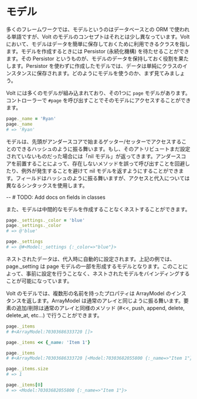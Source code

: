 # モデル

多くのフレームワークでは、モデルというのはデータベースとの ORM で使われる単語ですが、Volt のモデルのコンセプトはそれとは少し異なっています。Volt において、モデルはデータを簡単に保存しておくために利用できるクラスを指します。モデルを作成するときには Persistor (永続化機構) を待たせることができます。その Persistor というものが、モデルのデータを保持しておく役割を果たします。Persistor を使わずに作成したモデルでは、データは単純にクラスのインスタンスに保存されます。どのようにモデルを使うのか、まず見てみましょう。

Volt には多くのモデルが組み込まれており、その1つに `page` モデルがあります。コントローラーで `#page` を呼び出すことでそのモデルにアクセスすることができます。

```ruby
page._name = 'Ryan'
page._name
# => 'Ryan'
```

モデルは、先頭がアンダースコアで始まるゲッター/セッターでアクセスすることのできるハッシュのように振る舞います。もし、そのアトリビュートまだ設定されていないものだった場合には「nil モデル」が返ってきます。アンダースコアを前置することによって、存在しないメソッドを誤って呼び出すことを回避したり、例外が発生することを避けて nil モデルを返すようにすることができます。フィールドはハッシュのように振る舞いますが、アクセスと代入については異なるシンタックスを使用します。

-- # TODO: Add docs on fields in classes

また、モデルは中間的なモデルを作成することなくネストすることができます。

```ruby
page._settings._color = 'blue'
page._settings._color
# => @'blue'

page._settings
# => @#<Model:_settings {:_color=>"blue"}>
```

ネストされたデータは、代入時に自動的に設定されます。上記の例では、page._setting は page モデルの一部を形成するモデルとなります。このことによって、事前に設定を行うことなく、ネストされたモデルをバインディングすることが可能になっています。

Volt のモデルでは、複数形の名前を持ったプロパティは ArrayModel のインスタンスを返します。ArrayModel は通常のアレイと同じように振る舞います。要素の追加/削除は通常のアレイと同様のメソッド (#<<, push, append, delete, delete_at, etc...) で行うことができます。

```ruby
page._items
# #<ArrayModel:70303686333720 []>

page._items << {_name: 'Item 1'}

page._items
# #<ArrayModel:70303686333720 [<Model:70303682055800 {:_name=>"Item 1"}>]>

page._items.size
# => 1

page._items[0]
# => <Model:70303682055800 {:_name=>"Item 1"}>
```
